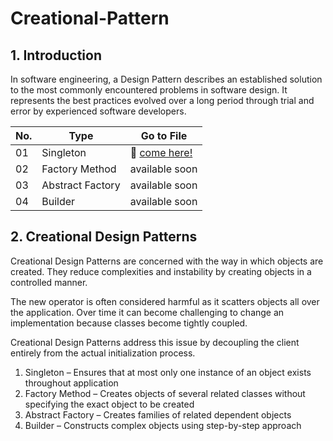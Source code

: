 # Creational-Pattern

## 1. Introduction
In software engineering, a Design Pattern describes an established solution to the most commonly encountered problems in software design. It represents the best practices evolved over a long period through trial and error by experienced software developers.

No. | Type | Go to File
------------ | ------------- | -------------
01 | Singleton | :rocket: [come here!](https://github.com/Ardith24/Creational-Pattern/tree/master/SingletonPattern/src/singletonpattern) |
02 | Factory Method | available soon |
03 | Abstract Factory | available soon |
04 | Builder | available soon |



## 2. Creational Design Patterns
Creational Design Patterns are concerned with the way in which objects are created. They reduce complexities and instability by creating objects in a controlled manner.

The new operator is often considered harmful as it scatters objects all over the application. Over time it can become challenging to change an implementation because classes become tightly coupled.

Creational Design Patterns address this issue by decoupling the client entirely from the actual initialization process.

  1. Singleton – Ensures that at most only one instance of an object exists throughout application
  2. Factory Method – Creates objects of several related classes without specifying the exact object to be created
  3. Abstract Factory – Creates families of related dependent objects
  4. Builder – Constructs complex objects using step-by-step approach
